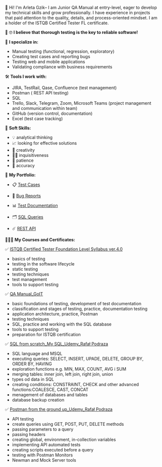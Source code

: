 👋 Hi! I'm Arleta Gzik– I am Junior QA Manual at entry-level, eager to develop my technical skills and grow professionally. I have experience in projects that paid attention to the quality, details, and process-oriented mindset. I am a holder of the ISTQB Certified Tester FL certificate.    

🚀 🤓 **I believe that thorough testing is the key to reliable software!** 

💼 **I specialize in:** 
- Manual testing (functional, regression, exploratory)
- Creating test cases and reporting bugs
- Testing web and mobile applications
- Validating compliance with business requirements

🛠️ **Tools I work with:** 
- JIRA, TestRail, Qase, Confluence (test management)
- Postman ( REST API testing)
- SQL
- Trello, Slack, Telegram, Zoom, Microsoft Teams (project management and communication within team)
- GitHub (version control, documentation)
- Excel (test case tracking)
  
🧠 **Soft Skills:**  

- 💡 analytical thinking  
- 📈 looking for effective solutions  
- 🎨 creativity  
- 🕵️‍♀️ inquisitiveness  
- 🗿 patience  
- 🔎 accuracy  

📂 **My Portfolio:** 

- 📋 [Test Cases](https://drive.google.com/drive/folders/1V4ZmBqiYVvE8XdFyDmCrc6i-5h_wd6vO?usp=sharing)  

- 🐛 [Bug Reports](https://drive.google.com/drive/folders/1ENhBqoVO_35Vk-lBRQA7GJJ3Kmo6SAXT?usp=sharing)

- 📊 [Test Documentation](https://drive.google.com/drive/folders/1PIiBblpPDtMKFnaNV0qhASSZn_oTIAoj?usp=sharing)  

- 🗂️ [SQL Queries]()

- ☄️ [REST API](https://drive.google.com/drive/folders/1ojXTyoVJRH5-9XSEsD1DiznEg5_V3IG9?usp=sharing)

👩🏻‍🎓 **My Courses and Certificates:** 

✅ [ISTQB Certified Tester Foundation Level Syllabus ver.4.0](https://drive.google.com/file/d/1AhcRM5SgD-3cYsA_0wwX7fHEumS8x09E/view?usp=sharing)  

- basics of testing
- testing in the software lifecycle
- static testing
- testing techniques
- test management
- tools to support testing

✅ [QA Manual_GoIT](https://drive.google.com/file/d/1UE-0AAWiPQ3GYd-rBi7dfAGwVm-zBAE2/view?usp=sharing)  

- basic foundations of testing, development of test documentation  
- classification and stages of testing, practice, documentation testing  
- application architecture, practice, Postman  
- testing techniques    
- SQL, practice and working with the SQL database  
- tools to support testing
- preparation for ISTQB certification

✅ [SQL from scratch_My SQL_Udemy_Rafał Podraza](https://drive.google.com/file/d/1zT_JSJlVGHgZF2GzWbFSltV6laYxeyCY/view?usp=sharing)  

- SQL language and MSQL 
- executing queries: SELECT, INSERT, UPADE, DELETE, GROUP BY, ORDER BY, HAVING
- exploration functions e.g. MIN, MAX, COUNT, AVG i SUM
- merging tables: inner join, left join, right join, union
- types od data in SQL
- creating conditions: CONSTRAINT, CHECK and other advanced functions:COALESCE, CAST, CONCAT
- menagement of databases and tables
- database backup creation
  
✅ [Postman from the ground up_Udemy_Rafał Podraza](https://drive.google.com/file/d/1WT9uxaAjCMALJ1fcCIXSTBBAZwYDsH-f/view?usp=sharing)  

- API testing
- create queries using GET, POST, PUT, DELETE methods
- passing parameters to a query
- passing headers
- creating global, environment, in-collection variables
- implementing API automated tests
- creating scripts executed before a query
- testing with Postman Monitors
- Newman and Mock Server tools
